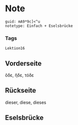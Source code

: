 # Note
```
guid: mA9*9c]<^u
notetype: Einfach + Eselsbrücke
```

### Tags
```
Lektion16
```

## Vorderseite
ὃδε, ἣδε, τόδε

## Rückseite
dieser, diese, dieses

## Eselsbrücke

